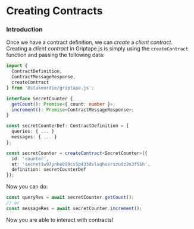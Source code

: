 # Creating Contracts

### Introduction

Once we have a contract definition, we can _create_ a _client contract_. Creating a _client contract_ in Griptape.js is simply using the `createContract` function and passing the following data:

```typescript
import {
  ContractDefinition,
  ContractMessageResponse,
  createContract
} from '@stakeordie/griptape.js';

interface SecretCounter {
  getCount(): Promise<{ count: number }>;
  increment(): Promise<ContractMessageResponse>;
}

const secretCounterDef: ContractDefinition = {
  queries: { ... }
  messages: { ... }
};

const secretCounter = createContract<SecretCounter>({
  id: 'counter',
  at: 'secret1w97ynhe099cs5p433dvlaqhsxrszudz2n3f56h',
  definition: secretCounterDef
});
```

Now you can do:

```typescript
const queryRes = await secretCounter.getCount();
// or
const messageRes = await secretCounter.increment();
```

Now you are able to interact with contracts!
